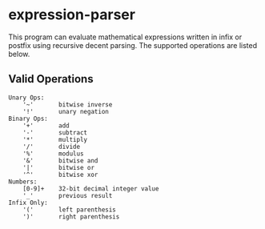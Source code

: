 # expression-parser

This program can evaluate mathematical expressions written in infix or postfix using recursive decent parsing. 
The supported operations are listed below.

## Valid Operations
```
Unary Ops:
    '~'       bitwise inverse
    '!'       unary negation
Binary Ops:
    '+'       add
    '-'       subtract
    '*'       multiply
    '/'       divide
    '%'       modulus
    '&'       bitwise and
    '|'       bitwise or
    '^'       bitwise xor
Numbers:
    [0-9]+    32-bit decimal integer value
    '_'       previous result
Infix Only:
    '('       left parenthesis
    ')'       right parenthesis
```
